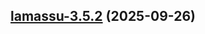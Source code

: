 
<a name="lamassu-3.5.2"></a>
## [lamassu-3.5.2](https://github.com/lamassuiot/lamassu-helm/compare/lamassu-3.5.1...lamassu-3.5.2) (2025-09-26)

